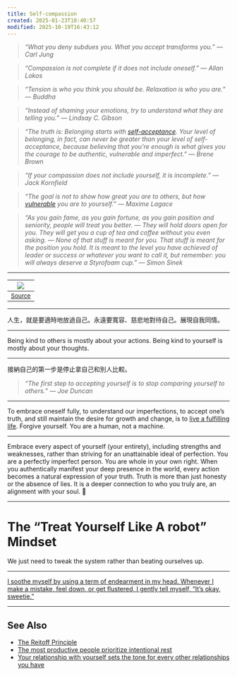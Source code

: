 ```yaml
---
title: Self-compassion
created: 2025-01-23T10:40:57
modified: 2025-10-19T16:43:12
---
```


> _“What you deny subdues you. What you accept transforms you.” — Carl Jung_

> _“Compassion is not complete if it does not include oneself.” — Allan Lokos_

> _“Tension is who you think you should be. Relaxation is who you are.” — Buddha_

> _“Instead of shaming your emotions, try to understand what they are telling you.” — Lindsay C. Gibson_

> _“The truth is: Belonging starts with [self-acceptance](Acceptance%20and%20Commitment%20Therapy.md). Your level of belonging, in fact, can never be greater than your level of self-acceptance, because believing that you’re enough is what gives you the courage to be authentic, vulnerable and imperfect.” — Brene Brown_

> _“If your compassion does not include yourself, it is incomplete.” — Jack Kornfield_

> _“The goal is not to show how great you are to others, but how [vulnerable](vulnerability.md) you are to yourself.” — Maxime Lagace_

> _“As you gain fame, as you gain fortune, as you gain position and seniority, people will treat you better. — They will hold doors open for you. They will get you a cup of tea and coffee without you even asking. — None of that stuff is meant for you. That stuff is meant for the position you hold. It is meant to the level you have achieved of leader or success or whatever you want to call it, but remember: you will always deserve a Styrofoam cup.” — Simon Sinek_

---

| ![](https://images.unsplash.com/photo-1579591165250-987f23844669?ixlib=rb-4.1.0&ixid=M3wxMjA3fDB8MHxwaG90by1wYWdlfHx8fGVufDB8fHx8fA%3D%3D&auto=format&fit=crop&q=80&w=1470) |
| :-: |
| <sub>[Source](https://unsplash.com/photos/black-and-red-floral-happy-birthday-signage-WQC8HvAU2SY)</sub> |

---

人生，就是要適時地放過自己。永遠要寬容、慈悲地對待自己。展現自我同情。

---

Being kind to others is mostly about your actions. Being kind to yourself is mostly about your thoughts.

---

接納自己的第一步是停止拿自己和別人比較。

> _“The first step to accepting yourself is to stop comparing yourself to others.” — Joe Duncan_

---

To embrace oneself fully, to understand our imperfections, to accept one’s truth, and still maintain the desire for growth and change, is to [live a fulfilling life](why-we-exist.md). Forgive yourself. You are a human, not a machine.

---

Embrace every aspect of yourself (your entirety), including strengths and weaknesses, rather than striving for an unattainable ideal of perfection. You are a perfectly imperfect person. You are whole in your own right. When you authentically manifest your deep presence in the world, every action becomes a natural expression of your truth. Truth is more than just honesty or the absence of lies. It is a deeper connection to who you truly are, an alignment with your soul. 💪

---

# The “Treat Yourself Like A robot” Mindset

We just need to tweak the system rather than beating ourselves up.

---

[I soothe myself by using a term of endearment in my head. Whenever I make a mistake, feel down, or get flustered, I gently tell myself, “It’s okay, sweetie.”](https://mariandrew.substack.com/p/100-things-i-know)

---

## See Also

* [The Reitoff Principle](The%20Reitoff%20Principle.md)
* [The most productive people prioritize intentional rest](the-most-productive-people-prioritize-intentional-rest.md)
* [Your relationship with yourself sets the tone for every other relationships you have](your-relationship-with-yourself-sets-the-tone-for-every-other-relationships-you-have.md)
